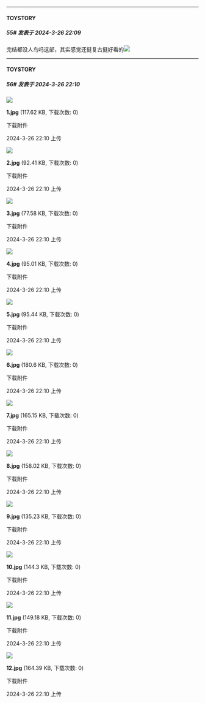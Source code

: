 ﻿
*****

####  TOYSTORY  
##### 55#       发表于 2024-3-26 22:09

完结都没人鸟吗这部，其实感觉还挺复古挺好看的<img src="https://static.saraba1st.com/image/smiley/face2017/001.png" referrerpolicy="no-referrer">

*****

####  TOYSTORY  
##### 56#       发表于 2024-3-26 22:10

<img src="https://img.saraba1st.com/forum/202403/26/221034bk8uvd04dkleynu1.jpg" referrerpolicy="no-referrer">

<strong>1.jpg</strong> (117.62 KB, 下载次数: 0)

下载附件

2024-3-26 22:10 上传

<img src="https://img.saraba1st.com/forum/202403/26/221035lcoekrawrvgv33tg.jpg" referrerpolicy="no-referrer">

<strong>2.jpg</strong> (92.41 KB, 下载次数: 0)

下载附件

2024-3-26 22:10 上传

<img src="https://img.saraba1st.com/forum/202403/26/221035qzewdzwb1egjtve8.jpg" referrerpolicy="no-referrer">

<strong>3.jpg</strong> (77.58 KB, 下载次数: 0)

下载附件

2024-3-26 22:10 上传

<img src="https://img.saraba1st.com/forum/202403/26/221036m1kvy86q7tnt7i1y.jpg" referrerpolicy="no-referrer">

<strong>4.jpg</strong> (95.01 KB, 下载次数: 0)

下载附件

2024-3-26 22:10 上传

<img src="https://img.saraba1st.com/forum/202403/26/221036s9zexr3fvkz0rrkm.jpg" referrerpolicy="no-referrer">

<strong>5.jpg</strong> (95.44 KB, 下载次数: 0)

下载附件

2024-3-26 22:10 上传

<img src="https://img.saraba1st.com/forum/202403/26/221037yv80707e1sov1fp2.jpg" referrerpolicy="no-referrer">

<strong>6.jpg</strong> (180.6 KB, 下载次数: 0)

下载附件

2024-3-26 22:10 上传

<img src="https://img.saraba1st.com/forum/202403/26/221038tgilog0zii1m8bqr.jpg" referrerpolicy="no-referrer">

<strong>7.jpg</strong> (165.15 KB, 下载次数: 0)

下载附件

2024-3-26 22:10 上传

<img src="https://img.saraba1st.com/forum/202403/26/221039lerv0qq7u44z87su.jpg" referrerpolicy="no-referrer">

<strong>8.jpg</strong> (158.02 KB, 下载次数: 0)

下载附件

2024-3-26 22:10 上传

<img src="https://img.saraba1st.com/forum/202403/26/221040nuy6m6imm9y28dw8.jpg" referrerpolicy="no-referrer">

<strong>9.jpg</strong> (135.23 KB, 下载次数: 0)

下载附件

2024-3-26 22:10 上传

<img src="https://img.saraba1st.com/forum/202403/26/221041lr44csqbrpreehs3.jpg" referrerpolicy="no-referrer">

<strong>10.jpg</strong> (144.3 KB, 下载次数: 0)

下载附件

2024-3-26 22:10 上传

<img src="https://img.saraba1st.com/forum/202403/26/221041q0t70g0pgfp9gjfc.jpg" referrerpolicy="no-referrer">

<strong>11.jpg</strong> (149.18 KB, 下载次数: 0)

下载附件

2024-3-26 22:10 上传

<img src="https://img.saraba1st.com/forum/202403/26/221042ehvhhx24rhzd3d44.jpg" referrerpolicy="no-referrer">

<strong>12.jpg</strong> (164.39 KB, 下载次数: 0)

下载附件

2024-3-26 22:10 上传

